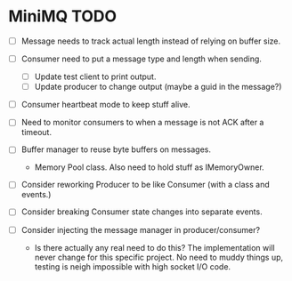 # MiniMQ TODO

- [ ] Message needs to track actual length instead of relying on buffer size.
- [ ] Consumer need to put a message type and length when sending.
  - [ ] Update test client to print output.
  - [ ] Update producer to change output (maybe a guid in the message?)
- [ ] Consumer heartbeat mode to keep stuff alive.
- [ ] Need to monitor consumers to when a message is not ACK after a timeout.
- [ ] Buffer manager to reuse byte buffers on messages.
  - Memory Pool class. Also need to hold stuff as IMemoryOwner.

- [ ] Consider reworking Producer to be like Consumer (with a class and events.)
- [ ] Consider breaking Consumer state changes into separate events.
- [ ] Consider injecting the message manager in producer/consumer?
  - Is there actually any real need to do this? The implementation will never change for this specific project. No need to muddy things up, testing is neigh impossible with high socket I/O code.
